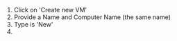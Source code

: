 1. Click on 'Create new VM'
2. Provide a Name and Computer Name (the same name)
3. Type is 'New'
4. 